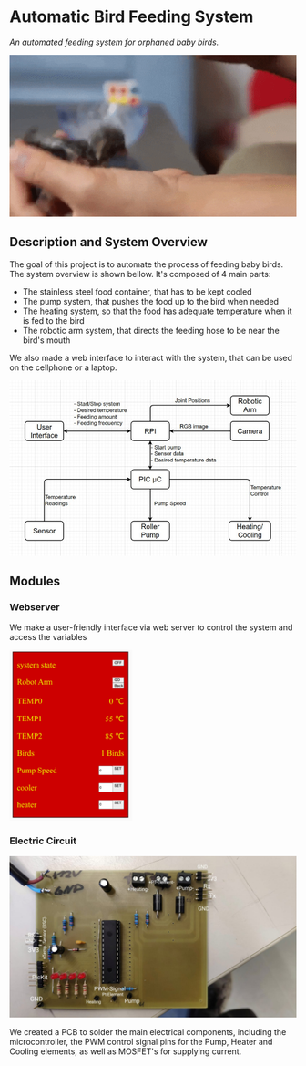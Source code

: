# Automatic Bird Feeding System

_An automated feeding system for orphaned baby birds._

<p align="left">
  <img width="550" src="images/preview.gif">
</p>

## Description and System Overview

The goal of this project is to automate the process of feeding baby birds. The system overview is shown bellow. It's composed of 4 main parts:

-   The stainless steel food container, that has to be kept cooled
-   The pump system, that pushes the food up to the bird when needed
-   The heating system, so that the food has adequate temperature when it is fed to the bird
-   The robotic arm system, that directs the feeding hose to be near the bird's mouth

We also made a web interface to interact with the system, that can be used on the cellphone or a laptop.

<p align="left">
  <img width="550" src="images/system-diagram.jpeg">
</p>

## Modules

### Webserver

We make a user-friendly interface via web server to control the system and access the variables

<p align="left">
  <img height="300" src="images/webserver.png">
</p>

### Electric Circuit

<p align="left">
  <img width="550" src="images/circuit.jpeg">
</p>

We created a PCB to solder the main electrical components, including the microcontroller, the PWM control signal pins for the Pump, Heater and Cooling elements, as well as MOSFET's for supplying current.
